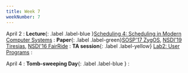 ```yaml
---
title: Week 7
weekNumber: 7
---
```


April 2
: **Lecture**{: .label .label-blue }[Scheduling 4: Scheduling in Modern Computer Systems](/sp24/assets/slides/lec13_scheduling4.pdf)
    : **Paper**{: .label .label-green}[SOSP'17 ZygOS](https://dl.acm.org/doi/10.1145/3132747.3132780), [NSDI'19 Tiresias](https://www.usenix.org/conference/nsdi19/presentation/gu), [NSDI'16 FairRide](https://www.usenix.org/conference/nsdi16/technical-sessions/presentation/pu)
: **TA session**{: .label .label-yellow} [Lab2: User Programs](/sp24/assets/slides/TA_session3.pdf)
    : &emsp;


April 4
: **Tomb-sweeping Day**{: .label .label-blue }
    : &emsp;